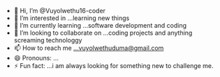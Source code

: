 - 👋 Hi, I’m @Vuyolwethu16-coder
- 👀 I’m interested in ...learning new things
- 🌱 I’m currently learning ...software development and coding
- 💞️ I’m looking to collaborate on ...coding projects and anything screaming technologgy
- 📫 How to reach me ...vuyolwethuduma@gmail.com
- 😄 Pronouns: ...
- ⚡ Fun fact: ...i am always looking for something new to challenge me.

<!---
Vuyolwethu16-coder/Vuyolwethu16-coder is a ✨ special ✨ repository because its `README.md` (this file) appears on your GitHub profile.
You can click the Preview link to take a look at your changes.
--->
